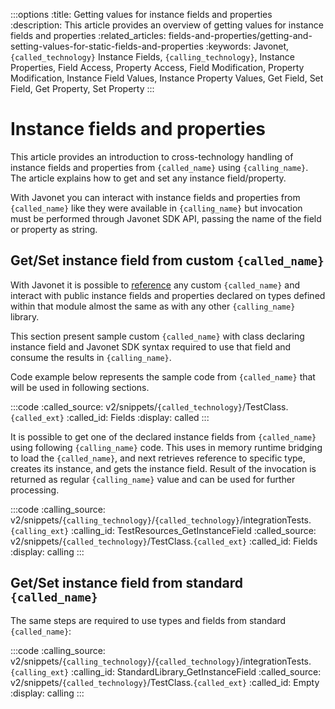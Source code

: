 :::options
:title: Getting values for instance fields and properties
:description: This article provides an overview of getting values for instance fields and properties
:related_articles: fields-and-properties/getting-and-setting-values-for-static-fields-and-properties
:keywords: Javonet, `{called_technology}` Instance Fields, `{calling_technology}`, Instance Properties, Field Access, Property Access, Field Modification, Property Modification, Instance Field Values, Instance Property Values, Get Field, Set Field, Get Property, Set Property
:::

# Instance fields and properties  
  
This article provides an introduction to cross-technology handling of instance fields and properties from `{called_name}` using `{calling_name}`. The article explains how to get and set any instance field/property.  
  
With Javonet you can interact with instance fields and properties from `{called_name}` like they were available in `{calling_name}` but invocation must be performed through Javonet SDK API, passing the name of the field or property as string. 

## Get/Set instance field from custom `{called_name}`

With Javonet it is possible to [reference](https://www.javonet.com/guides/v2/`{calling_technology}`/`{called_technology}`/getting-started/adding-references-to-libraries) any custom `{called_name}` and interact with public instance fields and properties declared on types defined within that module almost the same as with any other `{calling_name}` library.  
  
This section present sample custom `{called_name}` with class declaring instance field and Javonet SDK syntax required to use that field and consume the results in `{calling_name}`.  
    
Code example below represents the sample code from `{called_name}` that will be used in following sections.  

:::code 
:called_source: v2/snippets/`{called_technology}`/TestClass.`{called_ext}`
:called_id: Fields
:display: called
:::

It is possible to get one of the declared instance fields from `{called_name}` using following `{calling_name}` code. This uses in memory runtime bridging to load the `{called_name}`, and next retrieves reference to specific type, creates its instance, and gets the instance field. Result of the invocation is returned as regular `{calling_name}` value and can be used for further processing.

:::code 
:calling_source: v2/snippets/`{calling_technology}`/`{called_technology}`/integrationTests.`{calling_ext}`
:calling_id: TestResources_GetInstanceField
:called_source: v2/snippets/`{called_technology}`/TestClass.`{called_ext}`
:called_id: Fields
:display: calling
:::


## Get/Set instance field from standard `{called_name}`

The same steps are required to use types and fields from standard `{called_name}`:

:::code 
:calling_source: v2/snippets/`{calling_technology}`/`{called_technology}`/integrationTests.`{calling_ext}`
:calling_id: StandardLibrary_GetInstanceField
:called_source: v2/snippets/`{called_technology}`/TestClass.`{called_ext}`
:called_id: Empty
:display: calling
:::
